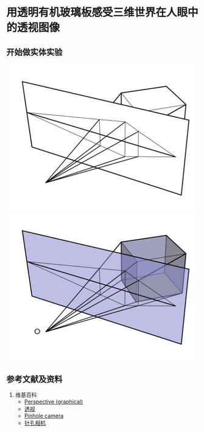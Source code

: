 # 用透明有机玻璃板感受三维世界在人眼中的透视图像

## 开始做实体实验

![](/images/用双目视觉传感器模仿人眼获取环境点云/用透明有机玻璃板感受三维世界在人眼中的透视图像/Perspectiva-1.svg)
![](/images/用双目视觉传感器模仿人眼获取环境点云/用透明有机玻璃板感受三维世界在人眼中的透视图像/Perspectiva-2.svg)

## 参考文献及资料

1. 维基百科
	- [Perspective (graphical)](https://en.wikipedia.org/wiki/Perspective_(graphical)) 
	- [透视](https://zh.wikipedia.org/wiki/%E9%80%8F%E8%A7%86) 
	- [Pinhole camera](https://en.wikipedia.org/wiki/Pinhole_camera) 
	- [针孔相机](https://zh.wikipedia.org/wiki/%E9%87%9D%E5%AD%94%E7%9B%B8%E6%A9%9F) 